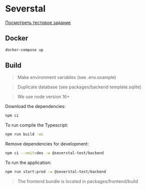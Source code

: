 # Severstal
[Посмотреть тестовое задание](./docs/test-task.md)

## Docker

```bash
docker-compose up
```

## Build

> Make environment variables (see .env.example)

> Duplicate database (see packages/backend template.sqlite)

> We use node version 16+

Download the dependencies:

```bash
npm ci
```

To run compile the Typescript:

```bash
npm run build -ws
```

Remove dependencies for development:

```bash
npm ci --omit=dev -w @severstal-test/backend
```

To run the application:

```bash
npm run start:prod -w @severstal-test/backend
```

> The frontend bundle is located in packages/frontend/build

